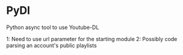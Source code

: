 # PyDl
Python async tool to use Youtube-DL

1: Need to use url parameter for the starting module
2: Possibly code parsing an account's public playlists
